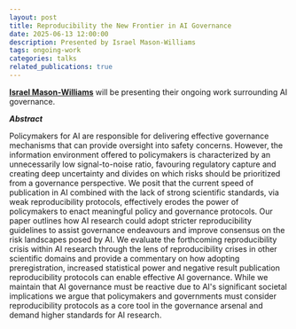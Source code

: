 ```yaml
---
layout: post
title: Reproducibility the New Frontier in AI Governance
date: 2025-06-13 12:00:00
description: Presented by Israel Mason-Williams
tags: ongoing-work
categories: talks
related_publications: true
---
```


**[Israel Mason-Williams](https://openreview.net/profile?id=~Israel_Mason-Williams1)** will be presenting their ongoing work surrounding AI governance.

**_Abstract_**

Policymakers for AI are responsible for delivering effective governance mechanisms that can provide oversight into safety concerns. However, the information environment offered to policymakers is characterized by an unnecessarily low signal-to-noise ratio, favouring regulatory capture and creating deep uncertainty and divides on which risks should be prioritized from a governance perspective. We posit that the current speed of publication in AI combined with the lack of strong scientific standards, via weak reproducibility protocols, effectively erodes the power of policymakers to enact meaningful policy and governance protocols. Our paper outlines how AI research could adopt stricter reproducibility guidelines to assist governance endeavours and improve consensus on the risk landscapes posed by AI. We evaluate the forthcoming reproducibility crisis within AI research through the lens of reproducibility crises in other scientific domains and provide a commentary on how adopting preregistration, increased statistical power and negative result publication reproducibility protocols can enable effective AI governance. While we maintain that AI governance must be reactive due to AI's significant societal implications we argue that policymakers and governments must consider reproducibility protocols as a core tool in the governance arsenal and demand higher standards for AI research.
